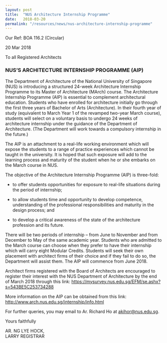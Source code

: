 ```yaml
---
layout: post
title:  "NUS Architecture Internship Programme"
date:   2018-03-20
permalink: "/resources/news/nus-architecture-internship-programme"
---
```

Our Ref: BOA 116.2 (Circular) 

20 Mar 2018 

To all Registered Architects 

### **NUS’S ARCHITECTURE INTERNSHIP PROGRAMME (AIP)**

The Department of Architecture of the National University of Singapore (NUS) is introducing a structured 24-week Architecture Internship Programme to its Master of Architecture (MArch) course. The Architecture Internship Programme (AIP) is essential to complement architectural education. Students who have enrolled for architecture initially go through the first three years of Bachelor of Arts (Architecture). In their fourth year of study (equivalent to March Year 1 of the revamped two-year March course), students will select on a voluntary basis to undergo 24 weeks of architecture internship under the guidance of the Department of Architecture. (The Department will work towards a compulsory internship in the future.) 

The AIP is an attachment to a real-life working environment which will expose the students to a range of practice experiences which cannot be taught in the university. It is hoped that such exposure will add to the learning process and maturity of the student when he or she embarks on the March course in NUS. 

The objective of the Architecture Internship Programme (AIP) is three-fold: 

* to offer students opportunities for exposure to real-life situations during the period of internship;

* to allow students time and opportunity to develop competence, understanding of the professional responsibilities and maturity in the design process; and

* to develop a critical awareness of the state of the architecture profession and its future. 

There will be two periods of internship – from June to November and from December to May of the same academic year. Students who are admitted to the March course can choose when they prefer to have their internship which will carry eight Modular Credits. Students will seek their own placement with architect firms of their choice and if they fail to do so, the Department will assist them. The AIP will commence from June 2018. 

Architect firms registered with the Board of Architects are encouraged to register their interest with the NUS Department of Architecture by the end of March 2018 through this link: https://mysurvey.nus.edu.sg/EFM/se.ashx?s=543BE5C253734288 

More information on the AIP can be obtained from this link: http://www.arch.nus.edu.sg/internship/info.html 

For further queries, you may email to Ar. Richard Ho at akihor@nus.edu.sg. 

Yours faithfully 

AR. NG LYE HOCK, <br/> LARRY REGISTRAR 

